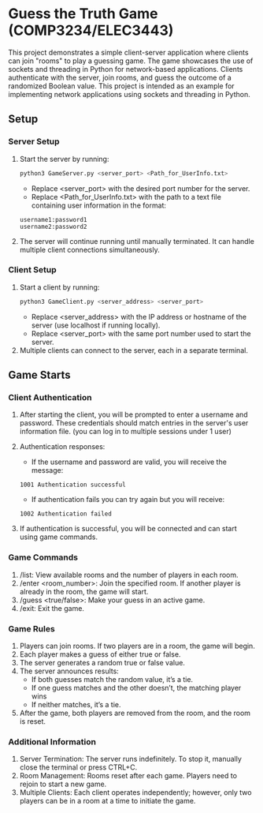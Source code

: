 # Guess the Truth Game (COMP3234/ELEC3443)

This project demonstrates a simple client-server application where clients can join "rooms" to play a guessing game. The game showcases the use of sockets and threading in Python for network-based applications. Clients authenticate with the server, join rooms, and guess the outcome of a randomized Boolean value. This project is intended as an example for implementing network applications using sockets and threading in Python.

## Setup

### Server Setup

1. Start the server by running:
   ```bash
   python3 GameServer.py <server_port> <Path_for_UserInfo.txt> 
   ```
   - Replace <server_port> with the desired port number for the server.
   - Replace <Path_for_UserInfo.txt> with the path to a text file containing user information in the format:
    ```
    username1:password1
    username2:password2
    ```
2. The server will continue running until manually terminated. It can handle multiple client connections simultaneously.

### Client Setup

1. Start a client by running:
   ```bash
   python3 GameClient.py <server_address> <server_port>
   ```
   - Replace <server_address> with the IP address or hostname of the server (use localhost if running locally).
   - Replace <server_port> with the same port number used to start the server.
2. Multiple clients can connect to the server, each in a separate terminal.

## Game Starts

### Client Authentication

1. After starting the client, you will be prompted to enter a username and password. These credentials should match entries in the server's user information file. (you can log in to multiple sessions under 1 user)

2. Authentication responses:
    - If the username and password are valid, you will receive the message:
    ```
    1001 Authentication successful
    ```
    - If authentication fails you can try again but you will receive:
    ```
    1002 Authentication failed
    ```
3. If authentication is successful, you will be connected and can start using game commands.


### Game Commands
1. /list: View available rooms and the number of players in each room.
2. /enter <room_number>: Join the specified room. If another player is already in the room, the game will start.
3. /guess <true/false>: Make your guess in an active game.
4. /exit: Exit the game.

### Game Rules
1. Players can join rooms. If two players are in a room, the game will begin.
2. Each player makes a guess of either true or false.
3. The server generates a random true or false value.
4. The server announces results:
    - If both guesses match the random value, it’s a tie.
    - If one guess matches and the other doesn’t, the matching player wins
    - If neither matches, it’s a tie.
5. After the game, both players are removed from the room, and the room is reset.

### Additional Information
1. Server Termination: The server runs indefinitely. To stop it, manually close the terminal or press CTRL+C.
2. Room Management: Rooms reset after each game. Players need to rejoin to start a new game.
3. Multiple Clients: Each client operates independently; however, only two players can be in a room at a time to initiate the game.